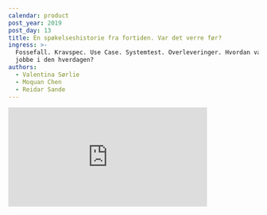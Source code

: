 ```yaml
---
calendar: product
post_year: 2019
post_day: 13
title: En spøkelseshistorie fra fortiden. Var det verre før?
ingress: >-
  Fossefall. Kravspec. Use Case. Systemtest. Overleveringer. Hvordan var det å
  jobbe i den hverdagen?
authors:
  - Valentina Sørlie
  - Moquan Chen
  - Reidar Sande
---
```

<iframe src="https://anchor.fm/kaffeprathosbekk/embed/episodes/--e94sqv" height="200px" width="400px" frameborder="0" scrolling="no"></iframe>
